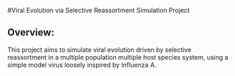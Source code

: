 #Viral Evolution via Selective Reassortment Simulation Project

## Overview:
This project aims to simulate viral evolution driven by selective reassortment in a multiple population multiple host species system, using a simple model virus loosely inspired by Influenza A.  
